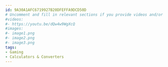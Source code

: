 ```yaml
---
id: 9A30A1AFC6719927B20DFEFFA9DCD50D
# Uncomment and fill in relevant sections if you provide videos and/or images
#videos:
#- https://youtu.be/dQw4w9WgXcQ
#images:
#- image1.png
#- image2.png
#- image3.png
tags:
- Gaming
- Calculators & Converters
---
```

